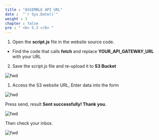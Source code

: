 ```yaml
---
title : "ASSEMBLE API URL"
date :  "`r Sys.Date()`" 
weight : 3 
chapter : false
pre : " <b> 5.3 </b> "
---
```



1. Open the **script.js** file in the website source code.

- Find the code that calls **fetch** and replace **YOUR_API_GATEWAY_URL** with your URL

2. Save the script.js file and re-upload it to **S3 Bucket**
   
  
![fwd](/images/5.fwd/015.fwd.png) 



1. Access the S3 website URL, Enter data into the form

![fwd](/images/5.fwd/016.fwd.png) 

Press send, result **Sent successfully! Thank you.**

![fwd](/images/5.fwd/017.fwd.png) 

Then check your inbox.

![fwd](/images/anhcuoi.png) 
